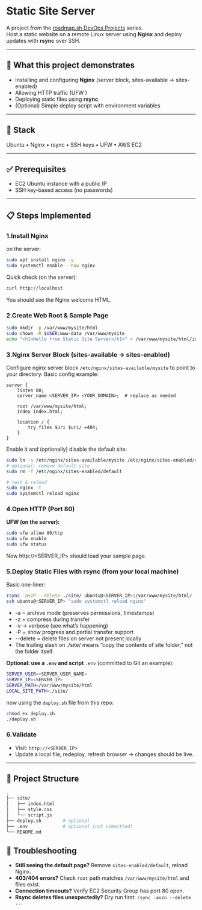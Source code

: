 # Static Site Server

A project from the [roadmap.sh DevOps Projects](https://roadmap.sh/projects/static-site-server) series.  
Host a static website on a remote Linux server using **Nginx** and deploy updates with **rsync** over SSH.

---

## 🚀 What this project demonstrates
- Installing and configuring **Nginx** (server block, sites-available → sites-enabled)
- Allowing HTTP traffic (UFW )
- Deploying static files using **rsync**
- (Optional) Simple deploy script with environment variables

---

## 🧰 Stack
Ubuntu • Nginx • rsync • SSH keys • UFW • AWS EC2

---

## ✅ Prerequisites
- EC2 Ubuntu instance with a public IP
- SSH key-based access (no passwords)

---

## 📋 Steps Implemented

### 1.Install Nginx

on the server:

```bash
sudo apt install nginx -y
sudo systemctl enable --now nginx
```
Quick check (on the server):
```bash
curl http://localhost
```
You should see the Nginx welcome HTML.

### 2.Create Web Root & Sample Page

```bash
sudo mkdir -p /var/www/mysite/html
sudo chown -R $USER:www-data /var/www/mysite
echo "<h1>Hello from Static Site Server</h1>" > /var/www/mysite/html/index.html
```

### 3.Nginx Server Block (sites-available → sites-enabled)
Configure nginx server block `/etc/nginx/sites-available/mysite` to point to your directory. Basic config example:
```nginx
server {
    listen 80;
    server_name <SERVER_IP> <YOUR_DOMAIN>;  # replace as needed

    root /var/www/mysite/html;
    index index.html;

    location / {
        try_files $uri $uri/ =404;
    }
}
```
Enable it and (optionally) disable the default site:
```bash
sudo ln -s /etc/nginx/sites-available/mysite /etc/nginx/sites-enabled/mysite
# optional: remove default site
sudo rm -f /etc/nginx/sites-enabled/default

# test & reload
sudo nginx -t
sudo systemctl reload nginx
```

### 4.Open HTTP (Port 80)
**UFW (on the server):**
```bash
sudo ufw allow 80/tcp
sudo ufw enable
sudo ufw status
```
Now http://<SERVER_IP> should load your sample page.

### 5.Deploy Static Files with rsync (from your local machine)
Basic one-liner:
```bash
rsync -avzP --delete ./site/ ubuntu@<SERVER_IP>:/var/www/mysite/html/
ssh ubuntu@<SERVER_IP> "sudo systemctl reload nginx"
```
- -a = archive mode (preserves permissions, timestamps)
- -z = compress during transfer
- -v → verbose (see what’s happening)
- -P = show progress and partial transfer support
- --delete = delete files on server not present locally
- The trailing slash on ./site/ means “copy the contents of site folder,” not the folder itself.

**Optional: use a `.env` and script**
`.env` (committed to Git an example):
```bash
SERVER_USER=<SERVER_USER_NAME>
SERVER_IP=<SERVER_IP>
SERVER_PATH=/var/www/mysite/html
LOCAL_SITE_PATH=./site/
```
now using the `deploy.sh` file from this repo:
```bash
chmod +x deploy.sh
./deploy.sh
```

### 6.Validate
 - Visit: `http://<SERVER_IP>`
 - Update a local file, redeploy, refresh browser → changes should be live.

----
## 📂 Project Structure
```bash
.
├── site/
│   ├── index.html
│   ├── style.css
│   └── script.js
├── deploy.sh        # optional
├── .env             # optional (not committed)
└── README.md
```

## 🧪 Troubleshooting
 - **Still seeing the default page?** Remove `sites-enabled/default`, reload Nginx.
 - **403/404 errors?** Check `root` path matches `/var/www/mysite/html` and files exist.
 - **Connection timeouts?** Verify EC2 Security Group has port 80 open.
 - **Rsync deletes files unexpectedly?** Dry run first: `rsync -avzn --delete ...`
